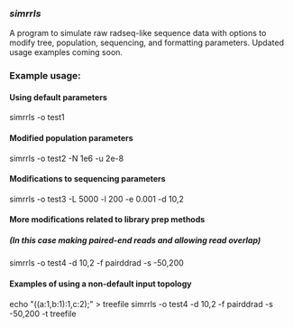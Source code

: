 ### _simrrls_

A program to simulate raw radseq-like sequence data with options to modify tree, population, sequencing, and formatting parameters. Updated usage examples coming soon. 

### Example usage: 

#### Using default parameters
simrrls -o test1

#### Modified population parameters
simrrls -o test2 -N 1e6 -u 2e-8 

#### Modifications to sequencing parameters
simrrls -o test3 -L 5000 -l 200 -e 0.001 -d 10,2 

#### More modifications related to library prep methods
##### (In this case making paired-end reads and allowing read overlap)
simrrls -o test4 -d 10,2 -f pairddrad -s -50,200 

#### Examples of using a non-default input topology
echo "((a:1,b:1):1,c:2);" > treefile
simrrls -o test4 -d 10,2 -f pairddrad -s -50,200 -t treefile